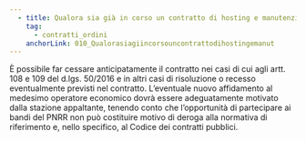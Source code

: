 ```yaml
---
  - title: Qualora sia già in corso un contratto di hosting e manutenzione del sito internet e fosse necessario effettuare un nuovo affidamento per partecipare ai bandi del PNRR, è possibile interrompere anticipatamente il contratto in essere? È possibile affidare l'incarico all'operatore uscente, derogando al principio di rotazione di cui alle linee Guida ANAC n°4?
    tag:
      - contratti_ordini
    anchorLink: 010_Qualorasiagiincorsouncontrattodihostingemanut
---
```


È possibile far cessare anticipatamente il contratto nei casi di cui agli artt. 108 e 109 del d.lgs. 50/2016 e in altri casi di risoluzione o recesso eventualmente previsti nel contratto. L’eventuale nuovo affidamento al medesimo operatore economico dovrà essere adeguatamente motivato dalla stazione appaltante, tenendo conto che l’opportunità di partecipare ai bandi del PNRR non può costituire motivo di deroga alla normativa di riferimento e, nello specifico, al Codice dei contratti pubblici.